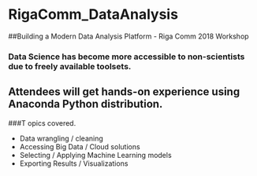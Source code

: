 # RigaComm_DataAnalysis
##Building a Modern Data Analysis Platform - Riga Comm 2018 Workshop

### Data Science has become more accessible to non-scientists due to freely available toolsets.

## Attendees will get hands-on experience using Anaconda Python distribution.

###T opics covered.

* Data wrangling / cleaning
* Accessing Big Data / Cloud solutions
* Selecting / Applying Machine Learning models
* Exporting Results / Visualizations
